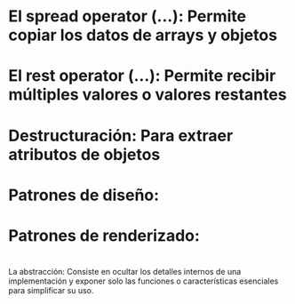 # El spread operator (...): **Permite copiar los datos de arrays y objetos**
#   El rest operator (...): **Permite recibir múltiples valores o valores restantes**
#          Destructuración: **Para extraer atributos de objetos**
# Patrones de diseño:
# Patrones de renderizado:
# 

La abstracción: Consiste en ocultar los detalles internos de una implementación y exponer solo las funciones o características esenciales para simplificar su uso.
